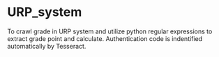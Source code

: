 # URP_system
To crawl grade in URP system and utilize python regular expressions to extract grade point and calculate.
Authentication code is indentified automatically by Tesseract.
